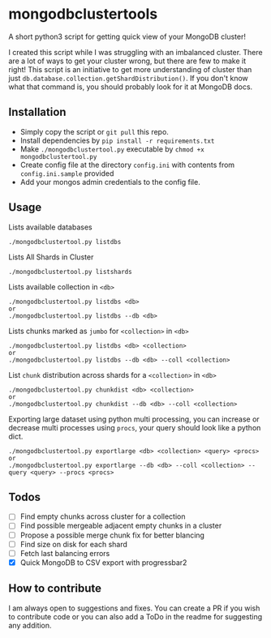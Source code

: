 # mongodbclustertools
A short python3 script for getting quick view of your MongoDB cluster!

I created this script while I was struggling with an imbalanced cluster. There are a lot of ways to get your cluster wrong, but there are few to make it right! This script is an initiative to get more understanding of cluster than just ```db.database.collection.getShardDistribution()```. If you don't know what that command is, you should probably look for it at MongoDB docs.

## Installation
- Simply copy the script or ```git pull``` this repo.
- Install dependencies by ```pip install -r requirements.txt```
- Make ```./mongodbclustertool.py``` executable by ```chmod +x mongodbclustertool.py```
- Create config file at the directory ```config.ini``` with contents from ```config.ini.sample``` provided
- Add your mongos admin credentials to the config file.

## Usage

Lists available databases

    ./mongodbclustertool.py listdbs

Lists All Shards in Cluster

    ./mongodbclustertool.py listshards
Lists available collection in ```<db>```

    ./mongodbclustertool.py listdbs <db>
    or
    ./mongodbclustertool.py listdbs --db <db>

Lists chunks marked as ```jumbo``` for ```<collection>``` in ```<db>```

    ./mongodbclustertool.py listdbs <db> <collection>
    or
    ./mongodbclustertool.py listdbs --db <db> --coll <collection>

List ```chunk``` distribution across shards for a ```<collection>``` in ```<db>```

    ./mongodbclustertool.py chunkdist <db> <collection>
    or
    ./mongodbclustertool.py chunkdist --db <db> --coll <collection>

Exporting large dataset using python multi processing, you can increase or decrease multi processes using ```procs```, your query should look like a python dict.

    ./mongodbclustertool.py exportlarge <db> <collection> <query> <procs>
    or
    ./mongodbclustertool.py exportlarge --db <db> --coll <collection> --query <query> --procs <procs>


## Todos
- [ ] Find empty chunks across cluster for a collection
- [ ] Find possible mergeable adjacent empty chunks in a cluster
- [ ] Propose a possible merge chunk fix for better blancing
- [ ] Find size on disk for each shard
- [ ] Fetch last balancing errors
- [x] Quick MongoDB to CSV export with progressbar2

## How to contribute
I am always open to suggestions and fixes. You can create a PR if you wish to contribute code or you can also add a ToDo in the readme for suggesting any addition.
